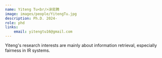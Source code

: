```yaml
---
name: Yiteng Tu<br/>涂奕腾
image: images/people/YitengTu.jpg
description: Ph.D. 2024-  
role: phd
links:  
    email: yitengtu16@gmail.com
---
```


Yiteng's research interests are mainly about information retrieval, especially fairness in IR systems.
